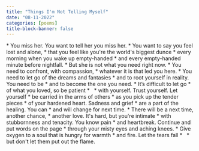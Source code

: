 ```yaml
---
title: "Things I'm Not Telling Myself"
date: "08-11-2022"
categories: [poems]
title-block-banner: false
---
```


<div class = "poem">
* You miss her. You want to tell her you miss her.
* You want to say you feel lost and alone,
* that you feel like you're the world's biggest dunce
* every morning when you wake up empty-handed
* and every empty-handed minute before nightfall.
* But she is not what you need right now.
* You need to confront, with compassion, 
* whatever it is that led you here.
* You need to let go of the dreams and fantasies
* and to root yourself in reality. You need to be
* and to become the one you need. 
* It’s difficult to let go 
* of what you loved, so be patient
* &nbsp;
* with yourself. Trust yourself. Let yourself 
* be carried in the arms of others
* as you pick up the tender pieces 
* of your hardened heart. Sadness and grief
* are a part of the healing. You can 
* and will change for next time.
* There will be a next time, another chance,
* another love. It's hard, but you're intimate 
* with stubbornness and tenacity. You know pain
* and heartbreak. Continue and put words on the page 
* through your misty eyes and aching knees.
* Give oxygen to a soul that is hungry for warmth
* and fire. Let the tears fall
* &nbsp;
* but don't let them put out the flame.
</div>